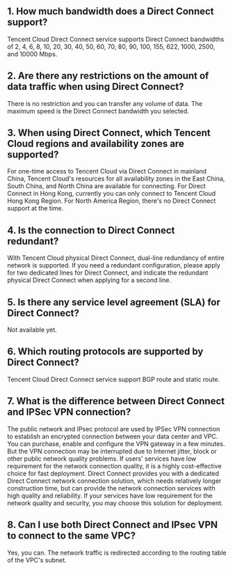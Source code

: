 ## 1. How much bandwidth does a Direct Connect support?
Tencent Cloud Direct Connect service supports Direct Connect bandwidths of 2, 4, 6, 8, 10, 20, 30, 40, 50, 60, 70, 80, 90, 100, 155, 622, 1000, 2500, and 10000 Mbps.
## 2. Are there any restrictions on the amount of data traffic when using Direct Connect?
There is no restriction and you can transfer any volume of data. The maximum speed is the Direct Connect bandwidth you selected.
## 3. When using Direct Connect, which Tencent Cloud regions and availability zones are supported?
For one-time access to Tencent Cloud via Direct Connect in mainland China, Tencent Cloud's resources for all availability zones in the East China, South China, and North China are available for connecting. For Direct Connect in Hong Kong, currently you can only connect to Tencent Cloud Hong Kong Region. For North America Region, there's no Direct Connect support at the time.
## 4. Is the connection to Direct Connect redundant?
With Tencent Cloud physical Direct Connect, dual-line redundancy of entire network is supported. If you need a redundant configuration, please apply for two dedicated lines for Direct Connect, and indicate the redundant physical Direct Connect when applying for a second line.
## 5. Is there any service level agreement (SLA) for Direct Connect?
Not available yet.
## 6. Which routing protocols are supported by Direct Connect?
Tencent Cloud Direct Connect service support BGP route and static route.
## 7. What is the difference between Direct Connect and IPSec VPN connection?
The public network and IPsec protocol are used by IPSec VPN connection to establish an encrypted connection between your data center and VPC. You can purchase, enable and configure the VPN gateway in a few minutes. But the VPN connection may be interrupted due to Internet jitter, block or other public network quality problems. If users' services have low requirement for the network connection quality, it is a highly cost-effective choice for fast deployment.
Direct Connect provides you with a dedicated Direct Connect network connection solution, which needs relatively longer construction time, but can provide the network connection services with high quality and reliability. If your services have low requirement for the network quality and security, you may choose this solution for deployment.
## 8. Can I use both Direct Connect and IPsec VPN to connect to the same VPC?
Yes, you can. The network traffic is redirected according to the routing table of the VPC's subnet.
